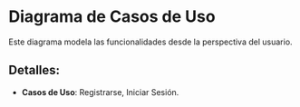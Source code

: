 # Diagrama de Casos de Uso

Este diagrama modela las funcionalidades desde la perspectiva del usuario.

## Detalles:
- **Casos de Uso**: Registrarse, Iniciar Sesión.

